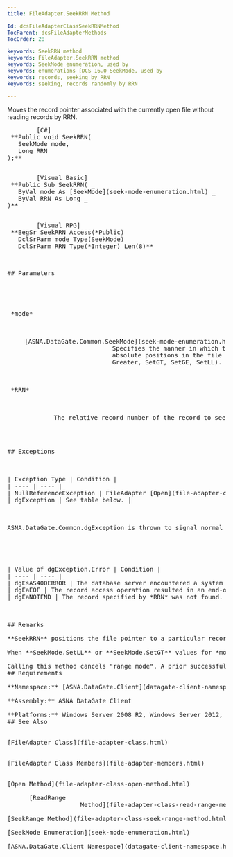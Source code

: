 ```yaml
---
title: FileAdapter.SeekRRN Method

Id: dcsFileAdapterClassSeekRRNMethod
TocParent: dcsFileAdapterMethods
TocOrder: 28

keywords: SeekRRN method
keywords: FileAdapter.SeekRRN method
keywords: SeekMode enumeration, used by
keywords: enumerations [DCS 16.0 SeekMode, used by
keywords: records, seeking by RRN
keywords: seeking, records randomly by RRN

---
```


Moves the record pointer associated with the currently open file without reading records by RRN.
<pre>        <span class="lang">[C#]</span>
 **Public void SeekRRN(
   SeekMode mode,
   Long RRN
);** 
      </pre>
<pre>        <span class="lang">[Visual Basic] </span>
 **Public Sub SeekRRN( _
   ByVal mode As [SeekMode](seek-mode-enumeration.html) _
   ByVal RRN As Long _
)** 
      </pre>
<pre class="prettyprint">
        <span class="lang">[Visual RPG]</span>
 **BegSr SeekRRN Access(*Public)
   DclSrParm mode Type(SeekMode)
   DclSrParm RRN Type(*Integer) Len(8)** 
      </pre>
<pre />

## Parameters

<dl>
        <dt>
 *mode* 
        </dt>
        <dd>[ASNA.DataGate.Common.SeekMode](seek-mode-enumeration.html). 
						Specifies the manner in which the record is to be located, relative to the 
						absolute positions in the file (First, Last) or relative to *RRN*  (Equal, 
						Greater, SetGT, SetGE, SetLL). </dd>
        <dt>
 *RRN* 
        </dt>
        <dd>		The relative record number of the record to seek.</dd>
</dl>

## Exceptions



| Exception Type | Condition |
| ---- | ---- |
| NullReferenceException | FileAdapter [Open](file-adapter-class-open-method.html) method has not been called (file is not open). |
| dgException | See table below. |



ASNA.DataGate.Common.dgException is thrown to signal normal procedural conditions, in addition to error conditions. The following table summarizes these conditions, and the corresponding value of the dgException.Error property.
<br />



| Value of dgException.Error | Condition |
| ---- | ---- |
| dgEsAS400ERROR | The database server encountered a system error. Details may be available via the SystemError and Text fields of dgException. |
| dgEaEOF | The record access operation resulted in an end-of-file condition. |
| dgEaNOTFND | The record specified by *RRN* was not found. It may have been deleted, it may never have existed, or the key may have been changed. |



## Remarks

**SeekRRN** positions the file pointer to a particular record using the specified relative record number ( *RRN* ) and *mode* as a point of reference. The record pointed to by this method will be either relative to the *RRN* parameter ( *mode* **Equal** , **Greater** , **SetGT** , **SetGE** , or **SetLL** ); or, relative to the absolute position in the file ( *mode* **First** or **Last** ). If the record sought does not exist in the file, the method throws dgException with an Error property value of dgEaNOTFND.

When **SeekMode.SetLL** or **SeekMode.SetGT** values for *mode* are specified and the record sought is not found, the file pointer is placed at the end of the file and then dgException is thrown.

Calling this method cancels "range mode". A prior successful call to [ReadRange](file-adapter-class-read-range-method.html) or [SeekRange](file-adapter-class-seek-range-method.html) places the **FileAdapter** in range mode, in which only records with keys in a specified range are accessed. This method cancels the restriction. 
## Requirements

**Namespace:** [ASNA.DataGate.Client](datagate-client-namespace.html) 

**Assembly:** ASNA DataGate Client

**Platforms:** Windows Server 2008 R2, Windows Server 2012, Windows 7, Windows 8 Pro, Windows 8.1 Pro, Windows 10
## See Also


[FileAdapter Class](file-adapter-class.html)
      <br />
[FileAdapter Class Members](file-adapter-members.html)
      <br />
[Open Method](file-adapter-class-open-method.html) <br />
      [ReadRange 
					Method](file-adapter-class-read-range-method.html)<br />
[SeekRange Method](file-adapter-class-seek-range-method.html)<br />
[SeekMode Enumeration](seek-mode-enumeration.html)<br />
[ASNA.DataGate.Client Namespace](datagate-client-namespace.html)


